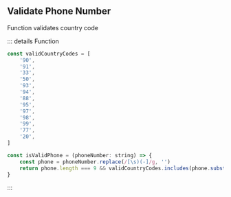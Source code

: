 ## Validate Phone Number

Function validates country code

::: details Function
```javascript
const validCountryCodes = [
    '90',
    '91',
    '33',
    '50',
    '93',
    '94',
    '88',
    '95',
    '97',
    '98',
    '99',
    '77',
    '20',
]

const isValidPhone = (phoneNumber: string) => {
    const phone = phoneNumber.replace(/[\s)(-]/g, '')
    return phone.length === 9 && validCountryCodes.includes(phone.substring(0, 2))
}
```
:::

